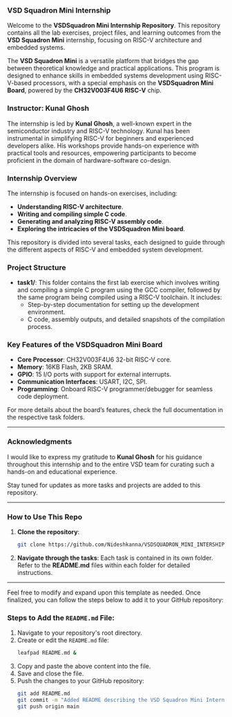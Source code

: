 
### **VSD Squadron Mini Internship**

Welcome to the **VSDSquadron Mini Internship Repository**. This repository contains all the lab exercises, project files, and learning outcomes from the **VSD Squadron Mini** internship, focusing on RISC-V architecture and embedded systems.

The **VSD Squadron Mini** is a versatile platform that bridges the gap between theoretical knowledge and practical applications. This program is designed to enhance skills in embedded systems development using RISC-V-based processors, with a special emphasis on the **VSDSquadron Mini Board**, powered by the **CH32V003F4U6 RISC-V** chip.

### **Instructor: Kunal Ghosh**

The internship is led by **Kunal Ghosh**, a well-known expert in the semiconductor industry and RISC-V technology. Kunal has been instrumental in simplifying RISC-V for beginners and experienced developers alike. His workshops provide hands-on experience with practical tools and resources, empowering participants to become proficient in the domain of hardware-software co-design.

### **Internship Overview**

The internship is focused on hands-on exercises, including:
- **Understanding RISC-V architecture**.
- **Writing and compiling simple C code**.
- **Generating and analyzing RISC-V assembly code**.
- **Exploring the intricacies of the VSDSquadron Mini board**.

This repository is divided into several tasks, each designed to guide through the different aspects of RISC-V and embedded system development.

### **Project Structure**

- **task1/**: This folder contains the first lab exercise which involves writing and compiling a simple C program using the GCC compiler, followed by the same program being compiled using a RISC-V toolchain. It includes:
  - Step-by-step documentation for setting up the development environment.
  - C code, assembly outputs, and detailed snapshots of the compilation process.

### **Key Features of the VSDSquadron Mini Board**

- **Core Processor**: CH32V003F4U6 32-bit RISC-V core.
- **Memory**: 16KB Flash, 2KB SRAM.
- **GPIO**: 15 I/O ports with support for external interrupts.
- **Communication Interfaces**: USART, I2C, SPI.
- **Programming**: Onboard RISC-V programmer/debugger for seamless code deployment.

For more details about the board’s features, check the full documentation in the respective task folders.

---

### **Acknowledgments**
I would like to express my gratitude to **Kunal Ghosh** for his guidance throughout this internship and to the entire VSD team for curating such a hands-on and educational experience.

Stay tuned for updates as more tasks and projects are added to this repository.

---

### **How to Use This Repo**

1. **Clone the repository**:
   ```bash
   git clone https://github.com/Nideshkanna/VSDSQUADRON_MINI_INTERSHIP.git
   ```

2. **Navigate through the tasks**:
   Each task is contained in its own folder. Refer to the **README.md** files within each folder for detailed instructions.

---

Feel free to modify and expand upon this template as needed. Once finalized, you can follow the steps below to add it to your GitHub repository:

### Steps to Add the `README.md` File:
1. Navigate to your repository's root directory.
2. Create or edit the `README.md` file:
   ```bash
   leafpad README.md &
   ```
3. Copy and paste the above content into the file.
4. Save and close the file.
5. Push the changes to your GitHub repository:
   ```bash
   git add README.md
   git commit -m "Added README describing the VSD Squadron Mini Internship"
   git push origin main
   ```
